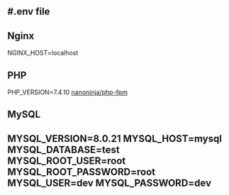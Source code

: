 #.env file
-------------------------------

## Nginx
NGINX_HOST=localhost

## PHP
PHP_VERSION=7.4.10
[nanoninja/php-fpm](https://hub.docker.com/r/nanoninja/php-fpm/tags/)

## MySQL
MYSQL_VERSION=8.0.21
MYSQL_HOST=mysql
MYSQL_DATABASE=test
MYSQL_ROOT_USER=root
MYSQL_ROOT_PASSWORD=root
MYSQL_USER=dev
MYSQL_PASSWORD=dev
-------------------------------
